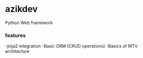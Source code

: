 # azikdev
Python Web framework 

### features
-jinja2 integration
-Basic ORM (CRUD operations)
-Basics of MTV architecture
